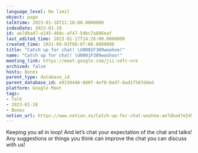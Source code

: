 ```yaml
---
language_level: No limit
object: page
talktime: 2023-01-18T21:10:00.0000000
indexDate: 2023-01-18
id: ae7dba47-e245-460c-af47-54bc7a886eaf
last_edited_time: 2023-01-17T14:26:00.0000000
created_time: 2021-09-03T00:07:00.0000000
title: "Catch up for chat! \U0001F389woohoo!"
name: "Catch up for chat! \U0001F389woohoo!"
meeting_link: https://meet.google.com/jii-vdfc-nre
archived: false
hosts: Bones
parent_type: database_id
parent_database_id: e9339446-880f-4ef0-8ad7-8ad1f507dded
platform: Google Meet
tags:
- Talk
- 2023-01-18
- Bones
notion_url: https://www.notion.so/Catch-up-for-chat-woohoo-ae7dba47e245460caf4754bc7a886eaf
---
```


Keeping you all in loop! And let’s chat your expectation of the chat and talks!
Any suggestions or things you think can improve the chat you can discuss with us!





